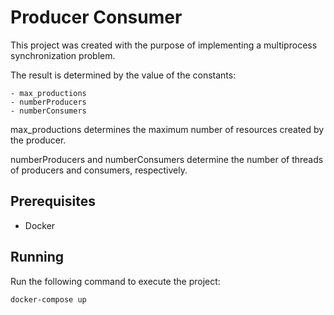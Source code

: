 # Producer Consumer

This project was created with the purpose of implementing a multiprocess synchronization problem.

The result is determined by the value of the constants:

    - max_productions
    - numberProducers
    - numberConsumers

max_productions determines the maximum number of resources created by the producer.

numberProducers and numberConsumers determine the number of threads of producers and consumers, respectively.

## Prerequisites

- Docker

## Running

Run the following command to execute the project:

```
docker-compose up
```
